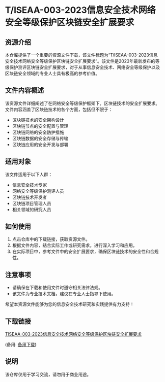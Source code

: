 # T/ISEAA-003-2023信息安全技术网络安全等级保护区块链安全扩展要求

## 资源介绍

本仓库提供了一个重要的资源文件下载，该文件标题为“T/ISEAA-003-2023信息安全技术网络安全等级保护区块链安全扩展要求”。该文件是2023年最新发布的等级保护测评区块链安全扩展要求，对于从事信息安全技术、网络安全等级保护以及区块链安全领域的专业人士具有极高的参考价值。

## 文件内容概述

该资源文件详细阐述了在网络安全等级保护框架下，区块链技术的安全扩展要求。文件内容涵盖了区块链技术的各个方面，包括但不限于：

- 区块链技术的安全架构设计
- 区块链节点的安全配置与管理
- 区块链网络的安全防护措施
- 区块链数据的安全存储与传输
- 区块链应用的安全开发与部署

## 适用对象

该文件适用于以下人群：

- 信息安全技术专家
- 网络安全等级保护测评人员
- 区块链技术开发者
- 区块链项目管理人员
- 相关领域的研究人员

## 如何使用

1. 点击仓库中的下载链接，获取资源文件。
2. 根据文件内容，结合实际工作或研究需求，进行深入学习和应用。
3. 在实际项目中，参考文件中的安全扩展要求，确保区块链技术的安全性和合规性。

## 注意事项

- 请确保在下载和使用文件时遵守相关法律法规。
- 该文件为专业技术文档，建议在专业人士指导下使用。

希望本资源文件能够为您的信息安全技术研究和实践提供有力支持！

## 下载链接
[TISEAA-003-2023信息安全技术网络安全等级保护区块链安全扩展要求](https://pan.quark.cn/s/ba1991001172) 

(备用: [备用下载](https://pan.baidu.com/s/14JLCVvnmbqJkvC87aEV24g?pwd=1234))

## 说明

该仓库仅用于学习交流，请勿用于商业用途。
